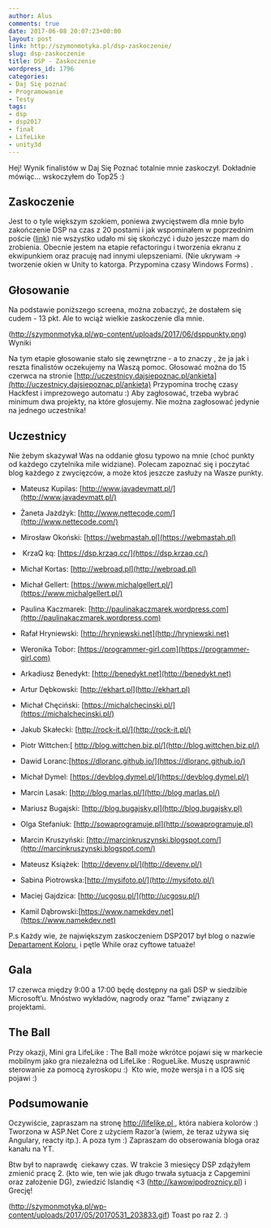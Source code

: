 ```yaml
---
author: Alus
comments: true
date: 2017-06-08 20:07:23+00:00
layout: post
link: http://szymonmotyka.pl/dsp-zaskoczenie/
slug: dsp-zaskoczenie
title: DSP - Zaskoczenie
wordpress_id: 1796
categories:
- Daj Się poznać
- Programowanie
- Testy
tags:
- dsp
- dsp2017
- finał
- LifeLike
- unity3d
---
```


Hej! Wynik finalistów w Daj Się Poznać totalnie mnie zaskoczył. Dokładnie mówiąc… wskoczyłem do Top25 :)


## Zaskoczenie


Jest to o tyle większym szokiem, poniewa zwycięstwem dla mnie było zakończenie DSP na czas z 20 postami i jak wspominałem w poprzednim poście ([link](http://szymonmotyka.pl/lifelike-podsumowanie/)) nie wszystko udało mi się skończyć i dużo jeszcze mam do zrobienia. Obecnie jestem na etapie refactoringu i tworzenia ekranu z ekwipunkiem oraz pracuję nad innymi ulepszeniami. (Nie ukrywam -> tworzenie okien w Unity to katorga. Przypomina czasy Windows Forms) .


## Głosowanie


Na podstawie poniższego screena, można zobaczyć, że dostałem się cudem - 13 pkt. Ale to wciąż wielkie zaskoczenie dla mnie.

(http://szymonmotyka.pl/wp-content/uploads/2017/06/dsppunkty.png) Wyniki

Na tym etapie głosowanie stało się zewnętrzne - a to znaczy , że ja jak i reszta finalistów oczekujemy na Waszą pomoc.
Głosować można do 15 czerwca na stronie [http://uczestnicy.dajsiepoznac.pl/ankieta](http://uczestnicy.dajsiepoznac.pl/ankieta)
Przypomina trochę czasy Hackfest i imprezowego automatu :) Aby zagłosować, trzeba wybrać minimum dwa projekty, na które głosujemy. Nie można zagłosować jedynie na jednego uczestnika!


## Uczestnicy


Nie żebym skazywał Was na oddanie głosu typowo na mnie (choć punkty od każdego czytelnika mile widziane). Polecam zapoznać się i poczytać blog każdego z zwycięzców, a może ktoś jeszcze zasłuży na Wasze punkty.



 	
  * Mateusz Kupilas: [http://www.javadevmatt.pl/](http://www.javadevmatt.pl/)

 	
  * Żaneta Jażdżyk: [http://www.nettecode.com/](http://www.nettecode.com/)

 	
  * Mirosław Okoński: [https://webmastah.pl](https://webmastah.pl)

 	
  *  KrzaQ kq: [https://dsp.krzaq.cc/](https://dsp.krzaq.cc/)

 	
  * Michał Kortas: [http://webroad.pl](http://webroad.pl)

 	
  * Michał Gellert: [https://www.michalgellert.pl/](https://www.michalgellert.pl/)

 	
  * Paulina Kaczmarek: [http://paulinakaczmarek.wordpress.com](http://paulinakaczmarek.wordpress.com)

 	
  * Rafał Hryniewski: [http://hryniewski.net](http://hryniewski.net)

 	
  * Weronika Tobor: [https://programmer-girl.com](https://programmer-girl.com)

 	
  * Arkadiusz Benedykt: [http://benedykt.net](http://benedykt.net)

 	
  * Artur Dębkowski: [http://ekhart.pl](http://ekhart.pl)

 	
  * Michał Chęciński: [https://michalchecinski.pl/](https://michalchecinski.pl/)

 	
  * Jakub Skałecki: [http://rock-it.pl/](http://rock-it.pl/)

 	
  * Piotr Wittchen:[ http://blog.wittchen.biz.pl/](http://blog.wittchen.biz.pl/)

 	
  * Dawid Loranc:[https://dloranc.github.io/](https://dloranc.github.io/)

 	
  * Michał Dymel: [https://devblog.dymel.pl/](https://devblog.dymel.pl/)

 	
  * Marcin Lasak: [http://blog.marlas.pl/](http://blog.marlas.pl/)

 	
  * Mariusz Bugajski: [http://blog.bugajsky.pl](http://blog.bugajsky.pl)

 	
  * Olga Stefaniuk: [http://sowaprogramuje.pl](http://sowaprogramuje.pl)

 	
  * Marcin Kruszyński: [http://marcinkruszynski.blogspot.com/](http://marcinkruszynski.blogspot.com/)

 	
  * Mateusz Książek: [http://devenv.pl/](http://devenv.pl/)

 	
  * Sabina Piotrowska:[http://mysifoto.pl/](http://mysifoto.pl/)

 	
  * Maciej Gajdzica: [http://ucgosu.pl/](http://ucgosu.pl/)

 	
  * Kamil Dąbrowski:[https://www.namekdev.net](https://www.namekdev.net)


P.s Każdy wie, że największym zaskoczeniem DSP2017 był blog o nazwie [Departament Koloru ](http://departamentkoloru.pl/2017/04/16/petla-while-w-c/) i pętle While oraz cyftowe tatuaże!


## Gala


17 czerwca między 9:00 a 17:00 będę dostępny na gali DSP w siedzibie Microsoft’u. Mnóstwo wykładów, nagrody oraz “fame” związany z projektami.


## The Ball


Przy okazji, Mini gra LifeLike : The Ball może wkrótce pojawi się w markecie mobilnym jako gra niezależna od LifeLike : RogueLike. Muszę usprawnić sterowanie za pomocą żyroskopu :)  Kto wie, może wersja i n a IOS się pojawi :)


## Podsumowanie


Oczywiście, zapraszam na stronę [http://lifelike.pl ](http://lifelike.pl), która nabiera kolorów :) Tworzona w ASP.Net Core z użyciem Razor’a (wiem, że teraz używa się Angulary, reacty itp.).
A poza tym :) Zapraszam do obserowania bloga oraz kanału na YT.

Btw był to naprawdę  ciekawy czas. W trakcie 3 miesięcy DSP zdążyłem zmienić pracę 2. (kto wie, ten wie jak długo trwała sytuacja z Capgemini oraz założenie DG), zwiedzić Islandię <3 (http://kawowipodroznicy.pl) i Grecję!

(http://szymonmotyka.pl/wp-content/uploads/2017/05/20170531_203833.gif) Toast po raz 2. :)
